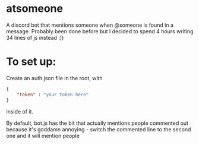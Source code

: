 # atsomeone
A discord bot that mentions someone when @someone is found in a message. Probably been done before but I decided to spend 4 hours writing 34 lines of js instead :))

# To set up:
Create an auth.json file in the root, with
```json
{
    "token" : "your token here"
}
```
inside of it.

By default, bot.js has the bit that actually mentions people commented out because it's goddamn annoying - switch the commented line to the second one and it will mention people
